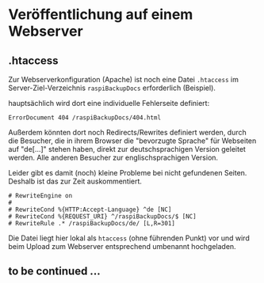 # Veröffentlichung auf einem Webserver

## .htaccess

Zur Webserverkonfiguration (Apache) ist noch eine Datei `.htaccess`
im Server-Ziel-Verzeichnis `raspiBackupDocs` erforderlich (Beispiel).

hauptsächlich wird dort eine individuelle Fehlerseite definiert:

    ErrorDocument 404 /raspiBackupDocs/404.html

Außerdem könnten dort noch Redirects/Rewrites definiert werden,
durch die Besucher, die in ihrem Browser die "bevorzugte Sprache" für Webseiten
auf "de[...]" stehen haben, direkt zur deutschsprachigen Version geleitet werden.
Alle anderen Besucher zur englischsprachigen Version.

Leider gibt es damit (noch) kleine Probleme bei nicht gefundenen Seiten.
Deshalb ist das zur Zeit auskommentiert.

    # RewriteEngine on
    #
    # RewriteCond %{HTTP:Accept-Language} ^de [NC]
    # RewriteCond %{REQUEST_URI} ^/raspiBackupDocs/$ [NC]
    # RewriteRule .* /raspiBackupDocs/de/ [L,R=301]


Die Datei liegt hier lokal als `htaccess` (ohne führenden Punkt) vor und wird
beim Upload zum Webserver entsprechend umbenannt hochgeladen.

## to be continued ...

